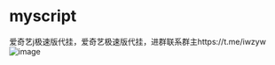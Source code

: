 # myscript
爱奇艺j极速版代挂，爱奇艺极速版代挂，进群联系群主https://t.me/iwzyw
![image](https://user-images.githubusercontent.com/25998863/194896943-9d8d5fe7-a0e6-42a1-bb38-d17f14df8a83.png)
